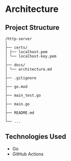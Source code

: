 # Architecture

<!-- ## Overview -->

## Project Structure

```
/http-server
│
├── certs/
│ ├── localhost.pem
│ └── localhost-key.pem
│
├── docs/
│ └── architecture.md
│
├── .gitignore
│
├── go.mod
│
├── main_test.go
│
├── main.go
│
├── README.md
│
└── ...
```

<!-- ## Components

- HTTP Server for redirects
- HTTPS Server
- Logger middleware -->

## Technologies Used

- Go
- GitHub Actions
